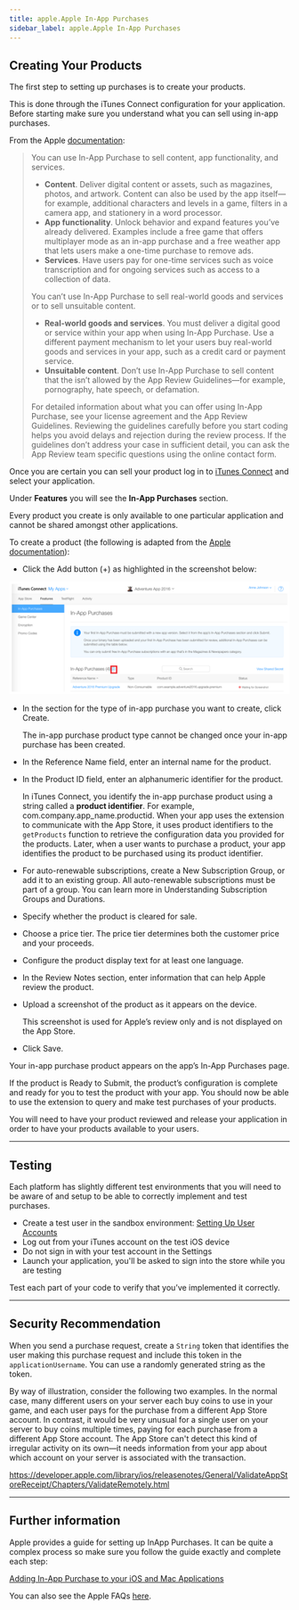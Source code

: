 ```yaml
---
title: apple.Apple In-App Purchases
sidebar_label: apple.Apple In-App Purchases
---
```


## Creating Your Products

The first step to setting up purchases is to create your products.

This is done through the iTunes Connect configuration for your application. Before starting make sure you understand what you can sell using in-app purchases.

From the Apple [documentation](https://developer.apple.com/library/content/documentation/NetworkingInternet/Conceptual/StoreKitGuide/Chapters/Products.html#//apple_ref/doc/uid/TP40008267-CH2-SW2): 

> 
> You can use In-App Purchase to sell content, app functionality, and services.
> 
> - **Content**. Deliver digital content or assets, such as magazines, photos, and artwork. Content can also be used by the app itself—for example, additional characters and levels in a game, filters in a camera app, and stationery in a word processor.
> - **App functionality**. Unlock behavior and expand features you’ve already delivered. Examples include a free game that offers multiplayer mode as an in-app purchase and a free weather app that lets users make a one-time purchase to remove ads.
> - **Services**. Have users pay for one-time services such as voice transcription and for ongoing services such as access to a collection of data.
>
> You can’t use In-App Purchase to sell real-world goods and services or to sell unsuitable content.
> 
> - **Real-world goods and services**. You must deliver a digital good or service within your app when using In-App Purchase. Use a different payment mechanism to let your users buy real-world goods and services in your app, such as a credit card or payment service.
> - **Unsuitable content**. Don’t use In-App Purchase to sell content that the isn’t allowed by the App Review Guidelines—for example, pornography, hate speech, or defamation.
>
> For detailed information about what you can offer using In-App Purchase, see your license agreement and the App Review Guidelines. Reviewing the guidelines carefully before you start coding helps you avoid delays and rejection during the review process. If the guidelines don’t address your case in sufficient detail, you can ask the App Review team specific questions using the online contact form.
> 


Once you are certain you can sell your product log in to [iTunes Connect](https://itunesconnect.apple.com) and select your application.

Under **Features** you will see the **In-App Purchases** section.

Every product you create is only available to one particular application and cannot be shared amongst other applications.

To create a product (the following is adapted from the [Apple documentation](https://developer.apple.com/library/content/documentation/LanguagesUtilities/Conceptual/iTunesConnectInAppPurchase_Guide/Chapters/CreatingInAppPurchaseProducts.html#//apple_ref/doc/uid/TP40013727-CH3-SW1)):

- Click the Add button (+) as highlighted in the screenshot below:

![](images/AppDetails-menu-4_2x.png)

- In the section for the type of in-app purchase you want to create, click Create. 

  The in-app purchase product type cannot be changed once your in-app purchase has been created.

- In the Reference Name field, enter an internal name for the product.
- In the Product ID field, enter an alphanumeric identifier for the product.

  In iTunes Connect, you identify the in-app purchase product using a string called a **product identifier**. 
  For example, com.company.app_name.productid.
  When your app uses the extension to communicate with the App Store, it uses product identifiers 
  to the `getProducts` function to retrieve the configuration data you provided for the products. 
  Later, when a user wants to purchase a product, your app identifies the product to be purchased 
  using its product identifier.

- For auto-renewable subscriptions, create a New Subscription Group, or add it to an existing group. 
  All auto-renewable subscriptions must be part of a group. 
  You can learn more in Understanding Subscription Groups and Durations.
- Specify whether the product is cleared for sale.
- Choose a price tier. The price tier determines both the customer price and your proceeds.
- Configure the product display text for at least one language.
- In the Review Notes section, enter information that can help Apple review the product.
- Upload a screenshot of the product as it appears on the device.

  This screenshot is used for Apple’s review only and is not displayed on the App Store.

- Click Save.

Your in-app purchase product appears on the app’s In-App Purchases page. 

If the product is Ready to Submit, the product’s configuration is complete and ready for you to test the product with your app. 
You should now be able to use the extension to query and make test purchases of your products.

You will need to have your product reviewed and release your application in order to have your products available to your users.

---

## Testing 

Each platform has slightly different test environments that you will need to be aware of and setup to be able to 
correctly implement and test purchases.

- Create a test user in the sandbox environment: [Setting Up User Accounts](https://developer.apple.com/library/ios/documentation/LanguagesUtilities/Conceptual/iTunesConnect_Guide/Chapters/SettingUpUserAccounts.html#//apple_ref/doc/uid/TP40011225-CH25-SW10)
- Log out from your iTunes account on the test iOS device
- Do not sign in with your test account in the Settings
- Launch your application, you'll be asked to sign into the store while you are testing

Test each part of your code to verify that you’ve implemented it correctly.

---

## Security Recommendation

When you send a purchase request, create a `String` token that identifies the user making this purchase request 
and include this token in the `applicationUsername`. You can use a randomly generated string as the token. 

By way of illustration, consider the following two examples. In the normal 
case, many different users on your server each buy coins to 
use in your game, and each user pays for the purchase from a different 
App Store account. In contrast, it would be very unusual for a single 
user on your server to buy coins multiple times, paying for each 
purchase from a different App Store account. The App Store can't
detect this kind of irregular activity on its own—it needs information 
from your app about which account on your server is associated with
the transaction.


https://developer.apple.com/library/ios/releasenotes/General/ValidateAppStoreReceipt/Chapters/ValidateRemotely.html


---

## Further information

Apple provides a guide for setting up InApp Purchases. 
It can be quite a complex process so make sure you follow the guide exactly and complete each step: 

[Adding In-App Purchase to your iOS and Mac Applications](http://developer.apple.com/library/ios/#technotes/tn2259/_index.html)

You can also see the Apple FAQs [here](http://developer.apple.com/library/ios/#technotes/tn2259/_index.html#//apple_ref/doc/uid/DTS40009578-CH1-FREQUENTLY_ASKED_QUESTIONS).

